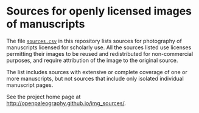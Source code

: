 # Sources for openly licensed images of manuscripts  #

The file [`sources.csv`](https://github.com/neelsmith/mssimgs/blob/master/sources.csv) in this repository lists sources for photography of manuscripts licensed for scholarly use.  All the sources listed use licenses permitting their images to be reused and redistributed for non-commercial purposes, and require attribution of the image to the original source. 

The list includes sources with extensive or complete coverage of one or more manuscripts, but not sources that include only isolated individual manuscript pages.

See the project home page at <http://openpaleography.github.io/img_sources/>.

